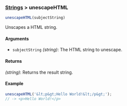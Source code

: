 ### [Strings](../) > unescapeHTML

```js
unescapeHTML(subjectString)
```

Unscapes a HTML string.

#### Arguments

- `subjectString` _(string)_: The HTML string to unescape.

#### Returns

_(string)_: Returns the result string.

#### Example
```js
unescapeHTML('&lt;p&gt;Hello World!&lt;/p&gt;');
// -> <p>Hello World!</p>
```
